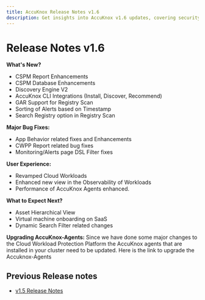 ```yaml
---
title: AccuKnox Release Notes v1.6
description: Get insights into AccuKnox v1.6 updates, covering security enhancements, new functionalities, and critical bug fixes.
---
```


# **Release Notes v1.6**


**What's New?**

+ CSPM Report Enhancements
+ CSPM Database Enhancements
+ Discovery Engine V2
+ AccuKnox CLI Integrations (Install, Discover, Recommend)
+ GAR Support for Registry Scan
+ Sorting of Alerts based on Timestamp
+ Search Registry option in Registry Scan


**Major Bug Fixes:**

+ App Behavior related fixes and Enhancements
+ CWPP Report related bug fixes
+ Monitoring/Alerts page DSL Filter fixes

**User Experience:**

+ Revamped Cloud Workloads
+ Enhanced new view in the Observability of Workloads
+ Performance of AccuKnox Agents enhanced.

**What to Expect Next?**

+ Asset Hierarchical View
+ Virtual machine onboarding on SaaS
+ Dynamic Search Filter related changes


**Upgrading AccuKnox-Agents:**
Since we have done some major changes to the Cloud Workload Protection Platform the AccuKnox agents that are installed in your cluster need to be updated. Here is the link to upgrade the Accuknox-Agents

## **Previous Release notes**
+ [v1.5 Release Notes](./../getting-started/1-5-release.md)
